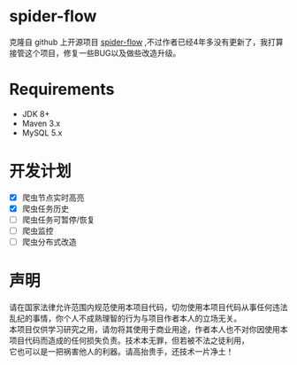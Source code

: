 # spider-flow

克隆自 github 上开源项目 <a target="_blank" href="https://github.com/ssssssss-team/spider-flow">spider-flow</a>
,不过作者已经4年多没有更新了，我打算接管这个项目，修复一些BUG以及做些改造升级。

# Requirements
+ JDK 8+
+ Maven 3.x
+ MySQL 5.x

# 开发计划
- [x] 爬虫节点实时高亮
- [x] 爬虫任务历史
- [ ] 爬虫任务可暂停/恢复
- [ ] 爬虫监控
- [ ] 爬虫分布式改造

# 声明
请在国家法律允许范围内规范使用本项目代码，切勿使用本项目代码从事任何违法乱纪的事情，你个人不成熟理智的行为与项目作者本人的立场无关。<br>
本项目仅供学习研究之用，请勿将其使用于商业用途，作者本人也不对你因使用本项目代码而造成的任何损失负责。技术本无罪，但若被不法之徒利用，<br>
它也可以是一把祸害他人的利器。请高抬贵手，还技术一片净土！
